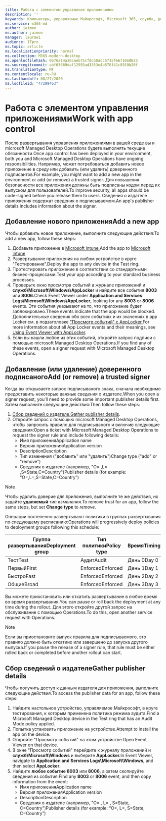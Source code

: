 ```yaml
---
title: Работа с элементом управления приложениями
description: ''
keywords: Компьютеры, управляемые Майкрософт, Microsoft 365, служба, документация
ms.service: m365-md
author: jaimeo
ms.author: jaimeo
manager: laurawi
audience: ITpro
ms.topic: article
ms.localizationpriority: normal
ms.collection: M365-modern-desktop
ms.openlocfilehash: 0b76a14a30caeb75cfdcb8acc5715fe6710e0625
ms.sourcegitcommit: abf63669daf12993ad3353e4b578f41c8910b20f
ms.translationtype: MT
ms.contentlocale: ru-RU
ms.lasthandoff: 08/27/2020
ms.locfileid: "47289463"
---
```

# <a name="work-with-app-control"></a><span data-ttu-id="75680-103">Работа с элементом управления приложениями</span><span class="sxs-lookup"><span data-stu-id="75680-103">Work with app control</span></span>

<span data-ttu-id="75680-104">После развертывания управления приложениями в вашей среде вы и microsoft Managed Desktop Operations будете выполнять текущие обязанности.</span><span class="sxs-lookup"><span data-stu-id="75680-104">Once app control has been deployed in your environment, both you and Microsoft Managed Desktop Operations have ongoing responsibilities.</span></span> <span data-ttu-id="75680-105">Например, может потребоваться добавить новое приложение в среду или добавить (или удалить) доверенного подписантов.</span><span class="sxs-lookup"><span data-stu-id="75680-105">For example, you might want to add a new app in the environment or add (or remove) a trusted signer.</span></span> <span data-ttu-id="75680-106">Для повышения безопасности все приложения должны быть подписаны кодом перед их выпуском для пользователей.</span><span class="sxs-lookup"><span data-stu-id="75680-106">To improve security, all apps should be code-signed before you release them to users.</span></span> <span data-ttu-id="75680-107">Сведения о издателе приложения содержат сведения о подписываемом.</span><span class="sxs-lookup"><span data-stu-id="75680-107">An app's publisher details includes information about the signer.</span></span>


## <a name="add-a-new-app"></a><span data-ttu-id="75680-108">Добавление нового приложения</span><span class="sxs-lookup"><span data-stu-id="75680-108">Add a new app</span></span>

<span data-ttu-id="75680-109">Чтобы добавить новое приложение, выполните следующие действия:</span><span class="sxs-lookup"><span data-stu-id="75680-109">To add a new app, follow these steps:</span></span>

1. <span data-ttu-id="75680-110">Добавьте приложение в [Microsoft Intune.](https://docs.microsoft.com/mem/intune/apps/apps-win32-app-management)</span><span class="sxs-lookup"><span data-stu-id="75680-110">Add the app to [Microsoft Intune](https://docs.microsoft.com/mem/intune/apps/apps-win32-app-management).</span></span>
2. <span data-ttu-id="75680-111">Развертывание приложения на любом устройстве в круге "Тестирование".</span><span class="sxs-lookup"><span data-stu-id="75680-111">Deploy the app to any device in the Test ring.</span></span> 
3. <span data-ttu-id="75680-112">Протестировать приложение в соответствии со стандартными бизнес-процессами.</span><span class="sxs-lookup"><span data-stu-id="75680-112">Test your app according to your standard business processes.</span></span> 
4. <span data-ttu-id="75680-113">Проверьте окно просмотра событий в журнале приложений и **служб\Microsoft\Windows\AppLocker** и найдите все события **8003** или **8006.**</span><span class="sxs-lookup"><span data-stu-id="75680-113">Check Event Viewer under **Application and Services Logs\Microsoft\Windows\AppLocker**, looking for any **8003** or **8006** events.</span></span> <span data-ttu-id="75680-114">Эти события указывают на то, что приложение будет заблокировано.</span><span class="sxs-lookup"><span data-stu-id="75680-114">These events indicate that the app would be blocked.</span></span> <span data-ttu-id="75680-115">Дополнительные сведения обо всех событиях и их значениях в app Locker см. в подзаголовке ["Просмотр событий" с AppLocker.](https://docs.microsoft.com/windows/security/threat-protection/windows-defender-application-control/applocker/using-event-viewer-with-applocker)</span><span class="sxs-lookup"><span data-stu-id="75680-115">For more information about all App Locker events and their meanings, see [Using Event Viewer with AppLocker](https://docs.microsoft.com/windows/security/threat-protection/windows-defender-application-control/applocker/using-event-viewer-with-applocker).</span></span>
5. <span data-ttu-id="75680-116">Если вы нашли любое из этих событий, откройте запрос подписи с помощью microsoft Managed Desktop Operations.</span><span class="sxs-lookup"><span data-stu-id="75680-116">If you find any of these events, open a signer request with Microsoft Managed Desktop Operations.</span></span>

## <a name="add-or-remove-a-trusted-signer"></a><span data-ttu-id="75680-117">Добавление (или удаление) доверенного подписаного</span><span class="sxs-lookup"><span data-stu-id="75680-117">Add (or remove) a trusted signer</span></span>

<span data-ttu-id="75680-118">Когда вы открываете запрос подписываного знака, сначала необходимо предоставить некоторые важные сведения о издателе.</span><span class="sxs-lookup"><span data-stu-id="75680-118">When you open a signer request, you'll need to provide some important publisher details first.</span></span> <span data-ttu-id="75680-119">Затем выполните следующие действия:</span><span class="sxs-lookup"><span data-stu-id="75680-119">Then follow these steps:</span></span>

1. <span data-ttu-id="75680-120">[Сбор сведений о издателе.](#gather-publisher-details)</span><span class="sxs-lookup"><span data-stu-id="75680-120">[Gather publisher details](#gather-publisher-details).</span></span>
2. <span data-ttu-id="75680-121">Откройте запрос с помощью microsoft Managed Desktop Operations, чтобы запросить правило для подписываного и включив следующие сведения:</span><span class="sxs-lookup"><span data-stu-id="75680-121">Open a ticket with Microsoft Managed Desktop Operations to request the signer rule and include following details:</span></span>  
    - <span data-ttu-id="75680-122">Имя приложения</span><span class="sxs-lookup"><span data-stu-id="75680-122">Application name</span></span> 
    - <span data-ttu-id="75680-123">Версия приложения</span><span class="sxs-lookup"><span data-stu-id="75680-123">Application version</span></span> 
    - <span data-ttu-id="75680-124">Description</span><span class="sxs-lookup"><span data-stu-id="75680-124">Description</span></span> 
    - <span data-ttu-id="75680-125">Тип изменения ("добавить" или "удалить")</span><span class="sxs-lookup"><span data-stu-id="75680-125">Change type ("add" or "remove")</span></span>  
    - <span data-ttu-id="75680-126">Сведения о издателе (например, "O= <publisher name> ,L= <location> ,S=State,C=Country")</span><span class="sxs-lookup"><span data-stu-id="75680-126">Publisher details (for example: “O=<publisher name>,L=<location>,S=State,C=Country”)</span></span> 

> [!NOTE]
> <span data-ttu-id="75680-127">Чтобы удалить доверие для приложения, выполните те же действия, но задайте **удаляемый** *тип изменения.*</span><span class="sxs-lookup"><span data-stu-id="75680-127">To remove trust for an app, follow the same steps, but set **Change type** to *remove*.</span></span>

<span data-ttu-id="75680-128">Операции постепенно развертывают политики в группах развертывания по следующему расписанию:</span><span class="sxs-lookup"><span data-stu-id="75680-128">Operations will progressively deploy policies to deployment groups following this schedule:</span></span>


|<span data-ttu-id="75680-129">Группа развертывания</span><span class="sxs-lookup"><span data-stu-id="75680-129">Deployment group</span></span>  |<span data-ttu-id="75680-130">Тип политики</span><span class="sxs-lookup"><span data-stu-id="75680-130">Policy type</span></span>  |<span data-ttu-id="75680-131">Время</span><span class="sxs-lookup"><span data-stu-id="75680-131">Timing</span></span>  |
|---------|---------|---------|
|<span data-ttu-id="75680-132">Тест</span><span class="sxs-lookup"><span data-stu-id="75680-132">Test</span></span>     |  <span data-ttu-id="75680-133">Аудит</span><span class="sxs-lookup"><span data-stu-id="75680-133">Audit</span></span>       |  <span data-ttu-id="75680-134">День 0</span><span class="sxs-lookup"><span data-stu-id="75680-134">Day 0</span></span>       |
|<span data-ttu-id="75680-135">Первый</span><span class="sxs-lookup"><span data-stu-id="75680-135">First</span></span>     | <span data-ttu-id="75680-136">Enforced</span><span class="sxs-lookup"><span data-stu-id="75680-136">Enforced</span></span>        | <span data-ttu-id="75680-137">День 1</span><span class="sxs-lookup"><span data-stu-id="75680-137">Day 1</span></span>        |
|<span data-ttu-id="75680-138">Быстро</span><span class="sxs-lookup"><span data-stu-id="75680-138">Fast</span></span>     | <span data-ttu-id="75680-139">Enforced</span><span class="sxs-lookup"><span data-stu-id="75680-139">Enforced</span></span>        |  <span data-ttu-id="75680-140">День 2</span><span class="sxs-lookup"><span data-stu-id="75680-140">Day 2</span></span>       |
|<span data-ttu-id="75680-141">Общие</span><span class="sxs-lookup"><span data-stu-id="75680-141">Broad</span></span>     | <span data-ttu-id="75680-142">Enforced</span><span class="sxs-lookup"><span data-stu-id="75680-142">Enforced</span></span>        |  <span data-ttu-id="75680-143">День 3</span><span class="sxs-lookup"><span data-stu-id="75680-143">Day 3</span></span>       |


<span data-ttu-id="75680-144">Вы можете приостановить или откатить развертывание в любое время во время развертывания.</span><span class="sxs-lookup"><span data-stu-id="75680-144">You can pause or roll back the deployment at any time during the rollout.</span></span> <span data-ttu-id="75680-145">Для этого откройте другой запрос на обслуживание с помощью Operations.</span><span class="sxs-lookup"><span data-stu-id="75680-145">To do this, open another service request with Operations.</span></span>

> [!NOTE]
> <span data-ttu-id="75680-146">Если вы приостановите выпуск правила для подписываемого, это правило должно быть откатино или завершено до запуска другого выпуска.</span><span class="sxs-lookup"><span data-stu-id="75680-146">If you pause the release of a signer rule, that rule must be either rolled back or completed before another rollout can start.</span></span>

## <a name="gather-publisher-details"></a><span data-ttu-id="75680-147">Сбор сведений о издателе</span><span class="sxs-lookup"><span data-stu-id="75680-147">Gather publisher details</span></span>

<span data-ttu-id="75680-148">Чтобы получить доступ к данным издателя для приложения, выполните следующие действия.</span><span class="sxs-lookup"><span data-stu-id="75680-148">To access the publisher data for an app, follow these steps:</span></span>

1. <span data-ttu-id="75680-149">Найдите настольное устройство, управляемое Майкрософт, в круге тестирования, к которым применена политика режима аудита.</span><span class="sxs-lookup"><span data-stu-id="75680-149">Find a Microsoft Managed Desktop device in the Test ring that has an Audit Mode policy applied.</span></span> 
2. <span data-ttu-id="75680-150">Попытка установить приложение на устройстве.</span><span class="sxs-lookup"><span data-stu-id="75680-150">Attempt to install the app on the device.</span></span>
3. <span data-ttu-id="75680-151">Откройте "Просмотр событий" на этом устройстве.</span><span class="sxs-lookup"><span data-stu-id="75680-151">Open Event Viewer on that device.</span></span> 
4. <span data-ttu-id="75680-152">В окне "Просмотр событий" перейдите к журналу приложений и **служб\Microsoft\Windows** и выберите **AppLocker.**</span><span class="sxs-lookup"><span data-stu-id="75680-152">In Event Viewer, navigate to **Application and Services Logs\Microsoft\Windows**, and then select **AppLocker**.</span></span> 
5. <span data-ttu-id="75680-153">Найдите **любое событие 8003** или **8006,** а затем скопируйте сведения из события:</span><span class="sxs-lookup"><span data-stu-id="75680-153">Find any **8003** or **8006** event, and then copy information from the event:</span></span> 
    - <span data-ttu-id="75680-154">Имя приложения</span><span class="sxs-lookup"><span data-stu-id="75680-154">Application name</span></span> 
    - <span data-ttu-id="75680-155">Версия приложения</span><span class="sxs-lookup"><span data-stu-id="75680-155">Application version</span></span> 
    - <span data-ttu-id="75680-156">Description</span><span class="sxs-lookup"><span data-stu-id="75680-156">Description</span></span> 
    - <span data-ttu-id="75680-157">Сведения о издателе (например, "O= <publisher name> , L= <location> , S=State, C=Country")</span><span class="sxs-lookup"><span data-stu-id="75680-157">Publisher details (for example: “O=<publisher name>, L=<location>, S=State, C=Country”)</span></span> 
